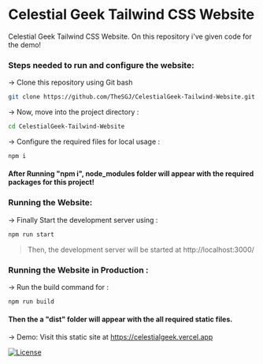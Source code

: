 
# Celestial Geek Tailwind CSS Website
Celestial Geek Tailwind CSS Website. On this repository i've given code for the demo!

### Steps needed to run and configure the website:
-> Clone this repository using Git bash
```bash
git clone https://github.com/TheSGJ/CelestialGeek-Tailwind-Website.git

```
-> Now, move into the project directory : 
```bash
cd CelestialGeek-Tailwind-Website

```

->  Configure the required files for local usage :
```bash
npm i

```
#### After Running "npm i", node_modules folder will appear with the required packages for this project!

### Running the Website:
-> Finally Start the development server using :
```bash
npm run start

```
> Then, the development server will be started at http://localhost:3000/

### Running the Website in Production :
-> Run the build command for :
```bash
npm run build

```
#### Then the a "dist" folder will appear with the all required static files.





-> Demo: Visit this static site at https://celestialgeek.vercel.app

[![License](https://img.shields.io/badge/License-Apache_2.0-blue.svg)](https://opensource.org/licenses/Apache-2.0)
